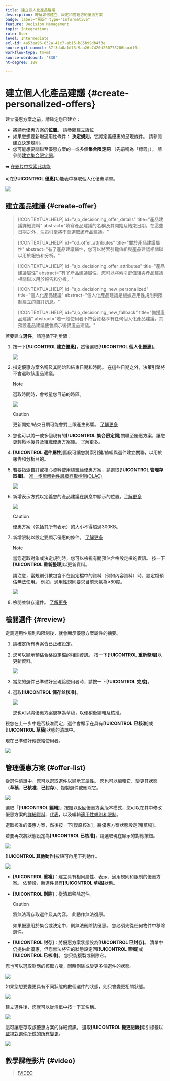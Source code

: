 ```yaml
---
title: 建立個人化產品建議
description: 瞭解如何建立、設定和管理您的優惠方案
badge: label="舊版" type="Informative"
feature: Decision Management
topic: Integrations
role: User
level: Intermediate
exl-id: 4a53ea96-632a-41c7-ab15-b85b99db4f3e
source-git-commit: 87f3da0a1d73f9aa26c7420d260778286bacdf0c
workflow-type: tm+mt
source-wordcount: '830'
ht-degree: 18%

---
```


# 建立個人化產品建議 {#create-personalized-offers}

建立優惠方案之前，請確定您已建立：

* 將顯示優惠方案的&#x200B;**位置**。 請參閱[建立版位](../offer-library/creating-placements.md)
* 如果您想要新增適用性條件： **決定規則**，它將定義優惠的呈現條件。 請參閱[建立決定規則](../offer-library/creating-decision-rules.md)。
* 您可能想要關聯至優惠方案的一或多個&#x200B;**集合限定詞** （先前稱為「標籤」）。 請參閱[建立集合限定詞](../offer-library/creating-tags.md)。

➡️ [在影片中探索此功能](#video)

可在&#x200B;**[!UICONTROL 優惠]**&#x200B;功能表中存取個人化優惠清單。

![](../assets/offers_list.png)

## 建立產品建議 {#create-offer}

>[!CONTEXTUALHELP]
>id="ajo_decisioning_offer_details"
>title="產品建議詳細資料"
>abstract="填寫產品建議的名稱及其開始及結束日期。在這些日期之外，決策引擎將不會選取該產品建議。"

>[!CONTEXTUALHELP]
>id="od_offer_attributes"
>title="關於產品建議屬性"
>abstract="有了產品建議屬性，您可以將索引鍵值組與產品建議相關聯以用於報告和分析。"

>[!CONTEXTUALHELP]
>id="ajo_decisioning_offer_attributes"
>title="產品建議屬性"
>abstract="有了產品建議屬性，您可以將索引鍵值組與產品建議相關聯以用於報告和分析。"

>[!CONTEXTUALHELP]
>id="ajo_decisioning_new_personalized"
>title="個人化產品建議"
>abstract="個人化產品建議是根據適用性規則與限制建立的自訂訊息。"

>[!CONTEXTUALHELP]
>id="ajo_decisioning_new_fallback"
>title="備援產品建議"
>abstract="若一般使用者不符合資格享有任何個人化產品建議，其預設產品建議便會顯示後備產品建議。"

若要建立&#x200B;**選件**，請遵循下列步驟：

1. 按一下&#x200B;**[!UICONTROL 建立優惠]**，然後選取&#x200B;**[!UICONTROL 個人化優惠]**。

   ![](../assets/create_offer.png)

1. 指定優惠方案名稱及其開始和結束日期和時間。 在這些日期之外，決策引擎將不會選取該產品建議。

   >[!NOTE]
   >
   >選取時間時，會考量您目前的時區。

   ![](../assets/offer_details.png)

   >[!CAUTION]
   >
   >更新開始/結束日期可能會對上限產生影響。 [了解更多](add-constraints.md#capping-change-date)

1. 您也可以將一或多個現有的&#x200B;**[!UICONTROL 集合限定詞]**&#x200B;關聯至優惠方案，讓您更輕鬆地搜尋及組織優惠方案庫。 [了解更多](creating-tags.md)。

1. **[!UICONTROL 選件屬性]**&#x200B;區段可讓您將索引鍵/值組與選件建立關聯，以用於報告和分析目的。

1. 若要指派自訂或核心資料使用標籤給優惠方案，請選取&#x200B;**[!UICONTROL 管理存取權]**。 [進一步瞭解物件層級存取控制(OLAC)](../../administration/object-based-access.md)

   ![](../assets/offer_manage-access.png)

1. 新增表示方式以定義您的產品建議在訊息中顯示的位置。[了解更多](add-representations.md)

   ![](../assets/channel-placement.png)

   >[!CAUTION]
   >
   >優惠方案（包括其所有表示）的大小不得超過300KB。

1. 新增限制以設定要顯示優惠的條件。 [了解更多](add-constraints.md)

   >[!NOTE]
   >
   >當您選取對象或決定規則時，您可以檢視有關預估合格設定檔的資訊。 按一下&#x200B;**[!UICONTROL 重新整理]**&#x200B;以更新資料。
   >
   >請注意，當規則引數包含不在設定檔中的資料（例如內容資料）時，設定檔預估無法使用。 例如，適用性規則要求目前天氣為≥80度。

   ![](../assets/offer-constraints-example.png)

1. 檢閱並儲存選件。 [了解更多](#review)

## 檢閱選件 {#review}

定義適用性規則和限制後，就會顯示優惠方案屬性的摘要。

1. 請確定所有專案皆已正確設定。

1. 您可以顯示預估合格設定檔的相關資訊。 按一下&#x200B;**[!UICONTROL 重新整理]**&#x200B;以更新資料。

   ![](../assets/offer-summary-estimate.png)

1. 當您的選件已準備好呈現給使用者時，請按一下&#x200B;**[!UICONTROL 完成]**。

1. 選取&#x200B;**[!UICONTROL 儲存並核准]**。

   ![](../assets/offer_review.png)

   您也可以將優惠方案儲存為草稿，以便稍後編輯及核准。

視您在上一步中是否核准而定，選件會顯示在具有&#x200B;**[!UICONTROL 已核准]**&#x200B;或&#x200B;**[!UICONTROL 草稿]**&#x200B;狀態的清單中。

現在已準備好傳送給使用者。

![](../assets/offer_created.png)

## 管理優惠方案 {#offer-list}

從選件清單中，您可以選取選件以顯示其屬性。 您也可以編輯它、變更其狀態（**草稿**、**已核准**、**已封存**）、複製選件或刪除它。

![](../assets/offer_created.png)

選取「**[!UICONTROL 編輯]**」按鈕以返回優惠方案版本模式，您可以在其中修改優惠方案的[詳細資料](#create-offer)、[代表](#representations)，以及編輯[適用性規則和限制](#eligibility)。

選取核准的優惠方案，然後按一下[復原核准]，將優惠方案狀態設定回[草稿]。**&#x200B;**&#x200B;**&#x200B;**

若要再次將狀態設定為&#x200B;**[!UICONTROL 已核准]**，請選取現在顯示的對應按鈕。

![](../assets/offer_approve.png)

**[!UICONTROL 其他動作]**&#x200B;按鈕可啟用下列動作。

![](../assets/offer_more-actions.png)

* **[!UICONTROL 重複]**：建立具有相同屬性、表示、適用規則和限制的優惠方案。 依預設，新選件具有&#x200B;**[!UICONTROL 草稿]**&#x200B;狀態。
* **[!UICONTROL 刪除]**：從清單移除選件。

  >[!CAUTION]
  >
  >將無法再存取選件及其內容。 此動作無法復原。
  >
  >如果優惠用於集合或決定中，則無法刪除該優惠。 您必須先從任何物件中移除選件。

* **[!UICONTROL 封存]**：將優惠方案狀態設為&#x200B;**[!UICONTROL 已封存]**。 清單中仍提供此優惠，但您無法將它的狀態設定回&#x200B;**[!UICONTROL 草稿]**&#x200B;或&#x200B;**[!UICONTROL 已核准]**。 您只能複製或刪除它。

您也可以選取對應的核取方塊，同時刪除或變更多個選件的狀態。

![](../assets/offer_multiple-selection.png)

如果您想要變更具有不同狀態的數個選件的狀態，則只會變更相關狀態。

![](../assets/offer_change-status.png)

建立選件後，您就可以從清單中按一下其名稱。

![](../assets/offer_click-name.png)

這可讓您存取該優惠方案的詳細資訊。 選取&#x200B;**[!UICONTROL 變更記錄]**&#x200B;索引標籤以[監視對選件所做的所有變更](../get-started/user-interface.md#monitoring-changes)。

![](../assets/offer_information.png)

## 教學課程影片 {#video}

>[!VIDEO](https://video.tv.adobe.com/v/329375?quality=12)
